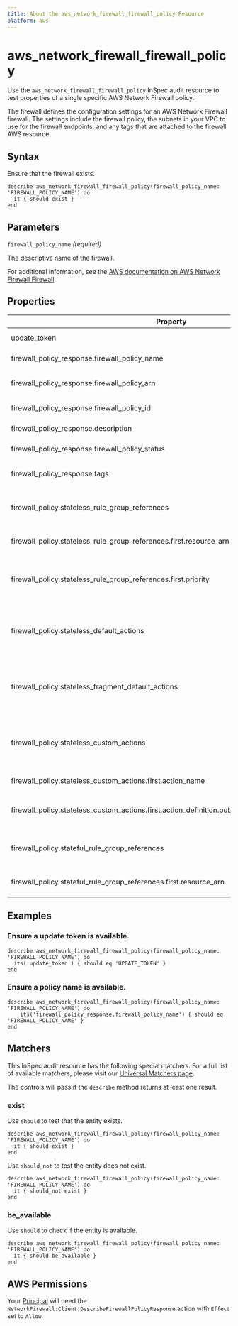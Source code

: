 ```yaml
---
title: About the aws_network_firewall_firewall_policy Resource
platform: aws
---
```


# aws_network_firewall_firewall_policy

Use the `aws_network_firewall_firewall_policy` InSpec audit resource to test properties of a single specific AWS Network Firewall policy.

The firewall defines the configuration settings for an AWS Network Firewall firewall. The settings include the firewall policy, the subnets in your VPC to use for the firewall endpoints, and any tags that are attached to the firewall AWS resource.

## Syntax

Ensure that the firewall exists.

    describe aws_network_firewall_firewall_policy(firewall_policy_name: 'FIREWALL_POLICY_NAME') do
      it { should exist }
    end

## Parameters

`firewall_policy_name` _(required)_

The descriptive name of the firewall.

For additional information, see the [AWS documentation on AWS Network Firewall Firewall](https://docs.aws.amazon.com/AWSCloudFormation/latest/UserGuide/aws-resource-networkfirewall-firewallpolicy.html).

## Properties

| Property | Description |
| --- | --- |
| update_token | A token used for optimistic locking. |
| firewall_policy_response.firewall_policy_name | The descriptive name of the firewall policy. |
| firewall_policy_response.firewall_policy_arn | The Amazon Resource Name (ARN) of the firewall policy. |
| firewall_policy_response.firewall_policy_id | The unique identifier for the firewall policy. |
| firewall_policy_response.description | A description of the firewall policy. |
| firewall_policy_response.firewall_policy_status | The current status of the firewall policy. |
| firewall_policy_response.tags | The key:value pairs to associate with the resource. |
| firewall_policy.stateless_rule_group_references | References to the stateless rule groups that are used in the policy. |
| firewall_policy.stateless_rule_group_references.first.resource_arn | The Amazon Resource Name (ARN) of the stateless rule group. |
| firewall_policy.stateless_rule_group_references.first.priority | An integer setting that indicates the order in which to run the stateless rule groups in a single FirewallPolicy. |
| firewall_policy.stateless_default_actions | The actions to take on a fragmented UDP packet if it doesn't match any of the stateless rules in the policy. |
| firewall_policy.stateless_fragment_default_actions | The actions to take on a fragmented UDP packet if it doesn't match any of the stateless rules in the policy. |
| firewall_policy.stateless_custom_actions | The custom action definitions that are available for use in the firewall policy's StatelessDefaultActions setting. |
| firewall_policy.stateless_custom_actions.first.action_name | The descriptive name of the custom action. |
| firewall_policy.stateless_custom_actions.first.action_definition.publish_metric_action.dimensions | The value to use in an Amazon CloudWatch custom metric dimension. |
| firewall_policy.stateful_rule_group_references | References to the stateless rule groups that are used in the policy. |
| firewall_policy.stateful_rule_group_references.first.resource_arn | The Amazon Resource Name (ARN) of the stateful rule group. |

## Examples

### Ensure a update token is available.

    describe aws_network_firewall_firewall_policy(firewall_policy_name: 'FIREWALL_POLICY_NAME') do
      its('update_token') { should eq 'UPDATE_TOKEN' }
    end

### Ensure a policy name is available.

    describe aws_network_firewall_firewall_policy(firewall_policy_name: 'FIREWALL_POLICY_NAME') do
        its('firewall_policy_response.firewall_policy_name') { should eq 'FIREWALL_POLICY_NAME' }
    end

## Matchers

This InSpec audit resource has the following special matchers. For a full list of available matchers, please visit our [Universal Matchers page](https://www.inspec.io/docs/reference/matchers/).

The controls will pass if the `describe` method returns at least one result.

### exist

Use `should` to test that the entity exists.

    describe aws_network_firewall_firewall_policy(firewall_policy_name: 'FIREWALL_POLICY_NAME') do
      it { should exist }
    end

Use `should_not` to test the entity does not exist.

    describe aws_network_firewall_firewall_policy(firewall_policy_name: 'FIREWALL_POLICY_NAME') do
      it { should_not exist }
    end

### be_available

Use `should` to check if the entity is available.

    describe aws_network_firewall_firewall_policy(firewall_policy_name: 'FIREWALL_POLICY_NAME') do
      it { should be_available }
    end

## AWS Permissions

Your [Principal](https://docs.aws.amazon.com/IAM/latest/UserGuide/intro-structure.html#intro-structure-principal) will need the `NetworkFirewall:Client:DescribeFirewallPolicyResponse` action with `Effect` set to `Allow`.
